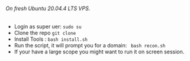 ###### On fresh Ubuntu 20.04.4 LTS VPS.
- Login as super uer: `sudo su`
- Clone the repo `git clone`
- Install Tools :  `bash install.sh`
- Run the script, it will prompt you for a domain:  ` bash recon.sh`
- If your have a large scope you might want to run it on screen session.
